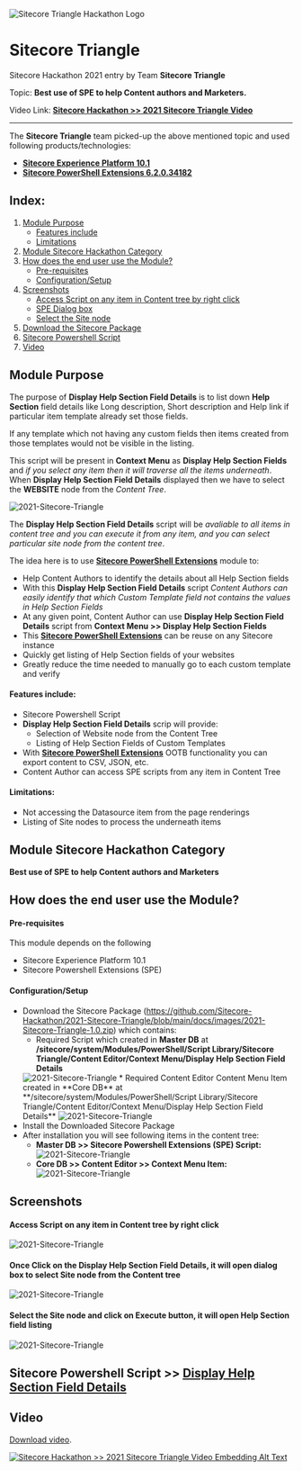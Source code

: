 <img src="https://github.com/Sitecore-Hackathon/2021-Sitecore-Triangle/blob/main/docs/images/Team-Sitecore%20Triangle.png" alt="Sitecore Triangle Hackathon Logo" title="Sitecore Triangle Hackathon Logo" /><br />

# Sitecore Triangle

Sitecore Hackathon 2021 entry by Team **Sitecore Triangle**

Topic: **Best use of SPE to help Content authors and Marketers.**

Video Link: **[Sitecore Hackathon >> 2021 Sitecore Triangle Video](https://drive.google.com/file/d/1AAE7gWBb5Zql75QrpNLbU1mexKAMzSID/view?usp=drivesdk)**


---

The **Sitecore Triangle** team picked-up the above mentioned topic and used following products/technologies:

* **[Sitecore Experience Platform 10.1](https://dev.sitecore.net/Downloads/Sitecore_Experience_Platform/101/Sitecore_Experience_Platform_101.aspx/)**
* **[Sitecore PowerShell Extensions 6.2.0.34182](https://doc.sitecorepowershell.com/)**

## Index:
1. [Module Purpose](#module-purpose)
   - [Features include](#features-include)
   - [Limitations](#limitations)
2. [Module Sitecore Hackathon Category](#module-sitecore-hackathon-category)
3. [How does the end user use the Module?](#how-does-the-end-user-use-the-module)
   - [Pre-requisites](#pre-requisites)
   - [Configuration/Setup](#configurationsetup)
4. [Screenshots](#screenshots)
   - [Access Script on any item in Content tree by right click](#access-script-on-any-item-in-content-tree-by-right-click)
   - [SPE Dialog box](#once-click-on-the-display-help-section-field-details-it-will-open-dialog-box-to-select-site-node-from-the-content-tree)
   - [Select the Site node](#select-the-site-node-and-click-on-execute-button-it-will-open-help-section-field-listing)
5. [Download the Sitecore Package](https://github.com/Sitecore-Hackathon/2021-Sitecore-Triangle/blob/main/docs/images/2021-Sitecore-Triangle-1.0.zip)
6. [Sitecore Powershell Script](#sitecore-powershell-script--display-help-section-field-details)
7. [Video](#video)

## Module Purpose
The purpose of **Display Help Section Field Details** is to list down **Help Section** field details like Long description, Short description and Help link if particular item template already set those fields.

If any template which not having any custom fields then items created from those templates would not be visible in the listing.

This script will be present in **Context Menu** as **Display Help Section Fields** and *if you select any item then it will traverse all the items underneath*. When **Display Help Section Field Details** displayed then we have to select the **WEBSITE** node from the *Content Tree*.

<img src="https://github.com/Sitecore-Hackathon/2021-Sitecore-Triangle/blob/main/docs/images/2021-Sitecore-Triangle%20-1.png" alt="2021-Sitecore-Triangle" title="2021-Sitecore-Triangle" style="max-width:100%;">

The **Display Help Section Field Details** script will be *avaliable to all items in content tree and you can execute it from any item, and you can select particular site node from the content tree*.

The idea here is to use **[Sitecore PowerShell Extensions](https://doc.sitecorepowershell.com/)** module to:
* Help Content Authors to identify the details about all Help Section fields
* With this **Display Help Section Field Details** script *Content Authors can easily identify that which Custom Template field not contains the values in Help Section Fields*
* At any given point, Content Author can use **Display Help Section Field Details** script from **Context Menu >> Display Help Section Fields**
* This **[Sitecore PowerShell Extensions](https://twitter.com/hashtag/SCHackathon)** can be reuse on any Sitecore instance
* Quickly get listing of Help Section fields of your websites
* Greatly reduce the time needed to manually go to each custom template and verify
#### Features include:
* Sitecore Powershell Script
* **Display Help Section Field Details** scrip will provide:
    * Selection of Website node from the Content Tree
    * Listing of Help Section Fields of Custom Templates
* With **[Sitecore PowerShell Extensions](https://doc.sitecorepowershell.com/)** OOTB functionality you can export content to CSV, JSON, etc.
* Content Author can access SPE scripts from any item in Content Tree

#### Limitations:
* Not accessing the Datasource item from the page renderings
* Listing of Site nodes to process the underneath items

## Module Sitecore Hackathon Category
**Best use of SPE to help Content authors and Marketers**

## How does the end user use the Module?
#### Pre-requisites
This module depends on the following
* Sitecore Experience Platform 10.1
* Sitecore Powershell Extensions (SPE)

#### Configuration/Setup
* Download the Sitecore Package (https://github.com/Sitecore-Hackathon/2021-Sitecore-Triangle/blob/main/docs/images/2021-Sitecore-Triangle-1.0.zip) which contains:
    * Required Script which created in **Master DB** at **/sitecore/system/Modules/PowerShell/Script Library/Sitecore Triangle/Content Editor/Context Menu/Display Help Section Field Details**
     <img src="https://github.com/Sitecore-Hackathon/2021-Sitecore-Triangle/blob/main/docs/images/2021-Sitecore-Triangle-2.png" alt="2021-Sitecore-Triangle" title="2021-Sitecore-Triangle" style="max-width:100%;" />
    * Required Content Editor Content Menu Item created in **Core DB** at **/sitecore/system/Modules/PowerShell/Script Library/Sitecore Triangle/Content Editor/Context Menu/Display Help Section Field Details**
         <img src="https://github.com/Sitecore-Hackathon/2021-Sitecore-Triangle/blob/main/docs/images/2021-Sitecore-Triangle-3.png" alt="2021-Sitecore-Triangle" title="2021-Sitecore-Triangle" style="max-width:100%;" />
* Install the Downloaded Sitecore Package
* After installation you will see following items in the content tree:
    * **Master DB >> Sitecore Powershell Extensions (SPE) Script:** <br/>
      <img src="https://github.com/Sitecore-Hackathon/2021-Sitecore-Triangle/blob/main/docs/images/2021-Sitecore-Triangle-2.png" alt="2021-Sitecore-Triangle" title="2021-Sitecore-Triangle" style="max-width:100%;" /><br />
    * **Core DB >> Content Editor >> Context Menu Item:** <br/>
         <img src="https://github.com/Sitecore-Hackathon/2021-Sitecore-Triangle/blob/main/docs/images/2021-Sitecore-Triangle-3.png" alt="2021-Sitecore-Triangle" title="2021-Sitecore-Triangle" style="max-width:100%;" />
    
   

## Screenshots
#### Access Script on any item in Content tree by right click
<img src="https://github.com/Sitecore-Hackathon/2021-Sitecore-Triangle/blob/main/docs/images/2021-Sitecore-Triangle-4.png" alt="2021-Sitecore-Triangle" title="2021-Sitecore-Triangle" style="max-width:100%;" /><br />

#### Once Click on the **Display Help Section Field Details**, it will open dialog box to select Site node from the Content tree
<img src="https://github.com/Sitecore-Hackathon/2021-Sitecore-Triangle/blob/main/docs/images/2021-Sitecore-Triangle-5.png" alt="2021-Sitecore-Triangle" title="2021-Sitecore-Triangle" style="max-width:100%;" /><br />

#### Select the Site node and click on **Execute** button, it will open Help Section field listing
<img src="https://github.com/Sitecore-Hackathon/2021-Sitecore-Triangle/blob/main/docs/images/2021-Sitecore-Triangle-6.png" alt="2021-Sitecore-Triangle" title="2021-Sitecore-Triangle" style="max-width:100%;" /><br />

## Sitecore Powershell Script >> [**Display Help Section Field Details**](https://gist.github.com/AmitKumar-AK/6a01489c357393390bbba5168d7bf611)

## Video

[Download video](https://drive.google.com/file/d/1AAE7gWBb5Zql75QrpNLbU1mexKAMzSID/view?usp=drivesdk).

[![Sitecore Hackathon >> 2021 Sitecore Triangle Video Embedding Alt Text](https://github.com/Sitecore-Hackathon/2021-Sitecore-Triangle/blob/main/docs/images/2021-Sitecore-Triangle-7.png)](https://drive.google.com/file/d/1AAE7gWBb5Zql75QrpNLbU1mexKAMzSID/view?usp=drivesdk)
